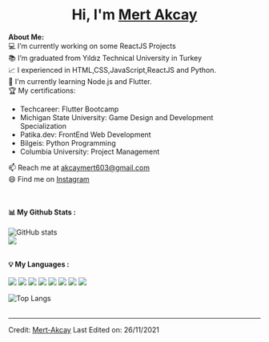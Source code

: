 # <h1 align="center">Hi, I'm <a href="https://github.com/mert-akcay">Mert Akcay</a></h1>
    

<div>
<strong>About Me:</strong><br>
💻 I’m currently working on some ReactJS Projects<br>
📚 I’m graduated from Yıldız Technical University in Turkey<br>
📈 I experienced in HTML,CSS,JavaScript,ReactJS and Python.<br>
📖 I'm currently learning Node.js and Flutter.<br>
🏆 My certifications: 
<ul>
  <li>Techcareer: Flutter Bootcamp</li>
  <li>Michigan State University: Game Design and Development Specialization</li>
  <li>Patika.dev: FrontEnd Web Development</li>
  <li>Bilgeis: Python Programming</li>
  <li>Columbia University: Project Management</li>
</ul>
📫 Reach me at <a href="mailto:akcaymert603@gmail.com">akcaymert603@gmail.com</a><br>
😄 Find me on <a href="https://www.instagram.com/akcayymertt/">Instagram</a><br><br><br>

<strong>📊 My Github Stats :</strong><br><br>
![GitHub stats](https://github-readme-stats.vercel.app/api?username=mert-akcay&show_icons=true&count_private=true&include_all_commits=true&theme=radical)<br>
<img align="center" src="https://github-readme-streak-stats.herokuapp.com/?user=mert-akcay&theme=radical&hide_border=true"/><br><br>
 	
<strong>💡 My Languages :</strong><br><br>
<img src="https://img.shields.io/badge/HTML-239120?style=for-the-badge&logo=html5&logoColor=white"/>
<img src="https://img.shields.io/badge/CSS-239120?&style=for-the-badge&logo=css3&logoColor=white"/>
<img src="https://img.shields.io/badge/Bootstrap-563D7C?style=for-the-badge&logo=bootstrap&logoColor=white"/>
<img src="https://img.shields.io/badge/JavaScript-323330?style=for-the-badge&logo=javascript&logoColor=F7DF1E"/>
<img src="https://img.shields.io/badge/React-20232A?style=for-the-badge&logo=react&logoColor=61DAFB"/>
<img src="https://img.shields.io/badge/Redux-593D88?style=for-the-badge&logo=redux&logoColor=white"/>
<img src="https://img.shields.io/badge/Python-3776AB?style=for-the-badge&logo=python&logoColor=white"/>
<img src="https://img.shields.io/badge/Dart-0175C2?style=for-the-badge&logo=dart&logoColor=white"/><br>


![Top Langs](https://github-readme-stats.vercel.app/api/top-langs/?username=mert-akcay&langs_count_private=true&theme=radical&card_width=445)<br><br>


------
Credit: [Mert-Akcay](https://github.com/Mert-Akcay)
Last Edited on: 26/11/2021
